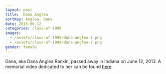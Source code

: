 ```yaml
---
layout: post
title:  Dana Anglea
sortKey: Anglea, Dana
date: 2013-06-12
categories: class-of-1990
images:
  - /assets/class-of-1990/dana-anglea-1.png
  - /assets/class-of-1990/dana-anglea-2.png
gender: female
---
```

Dana, aka Dana Anglea Rankin, passed away in Indiana on June 12, 2013. A memorial video dedicated to her can be found [here](http://www.youtube.com/watch?v=KyDWCv65wMo).
